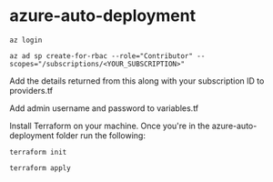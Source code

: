 # azure-auto-deployment

`az login`

`az ad sp create-for-rbac --role="Contributor" --scopes="/subscriptions/<YOUR_SUBSCRIPTION>"`

Add the details returned from this along with your subscription ID to providers.tf

Add admin username and password to variables.tf

Install Terraform on your machine.  Once you're in the azure-auto-deployment folder run the following:

`terraform init`

`terraform apply`
